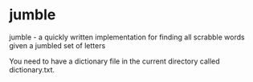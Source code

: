 jumble
======

jumble - a quickly written implementation for finding all scrabble words given a jumbled set of letters

You need to have a dictionary file in the current directory called dictionary.txt.

